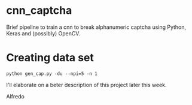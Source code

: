 # cnn_captcha
Brief pipeline to train a cnn to break alphanumeric captcha using Python, Keras and (possibly) OpenCV.

# Creating data set

`python gen_cap.py -du --npi=5 -n 1`

I'll elaborate on a beter description of this project later this week.

Alfredo
